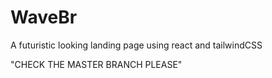 # WaveBr
A futuristic looking landing page using react and tailwindCSS


"CHECK THE MASTER BRANCH PLEASE"
